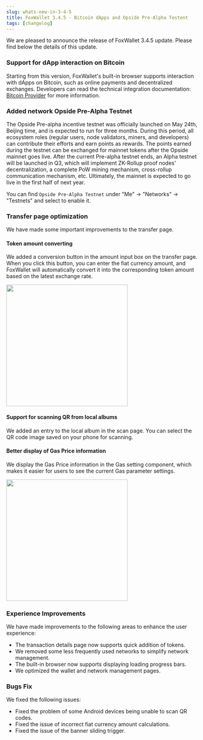 ```yaml
---
slug: whats-new-in-3-4-5
title: FoxWallet 3.4.5 - Bitcoin dApps and Opside Pre-Alpha Testent
tags: [changelog]
---
```


We are pleased to announce the release of FoxWallet 3.4.5 update. Please find below the details of this update.
<!--truncate-->
### Support for dApp interaction on Bitcoin
Starting from this version, FoxWallet's built-in browser supports interaction with dApps on Bitcoin, such as online payments and decentralized exchanges. Developers can read the technical integration documentation: [Bitcoin Provider](https://hc.foxwallet.com/docs/developer/webview/bitcoin-provider) for more information.


### Added network Opside Pre-Alpha Testnet
The Opside Pre-alpha incentive testnet was officially launched on May 24th, Beijing time, and is expected to run for three months. During this period, all ecosystem roles (regular users, node validators, miners, and developers) can contribute their efforts and earn points as rewards. The points earned during the testnet can be exchanged for mainnet tokens after the Opside mainnet goes live. After the current Pre-alpha testnet ends, an Alpha testnet will be launched in Q3, which will implement ZK-Rollup proof nodes' decentralization, a complete PoW mining mechanism, cross-rollup communication mechanism, etc. Ultimately, the mainnet is expected to go live in the first half of next year.

You can find `Opside Pre-Alpha Testnet` under "Me" -> "Networks" -> "Testnets" and select to enable it. 

### Transfer page optimization
We have made some important improvements to the transfer page.

#### Token amount converting
We added a conversion button in the amount input box on the transfer page. When you click this button, you can enter the fiat currency amount, and FoxWallet will automatically convert it into the corresponding token amount based on the latest exchange rate.

<img src="/img/blog/transfer-fiat-convert.webp" width="320" />

#### Support for scanning QR from local albums
We added an entry to the local album in the scan page. You can select the QR code image saved on your phone for scanning.

#### Better display of Gas Price information
We display the Gas Price information in the Gas setting component, which makes it easier for users to see the current Gas parameter settings.

<img src="/img/blog/transfer-gas-price.webp" width="320" />

### Experience Improvements
We have made improvements to the following areas to enhance the user experience:

* The transaction details page now supports quick addition of tokens.
* We removed some less frequently used networks to simplify network management.
* The built-in browser now supports displaying loading progress bars.
* We optimized the wallet and network management pages.

### Bugs Fix
We fixed the following issues:

* Fixed the problem of some Android devices being unable to scan QR codes.
* Fixed the issue of incorrect fiat currency amount calculations.
* Fixed the issue of the banner sliding trigger.

